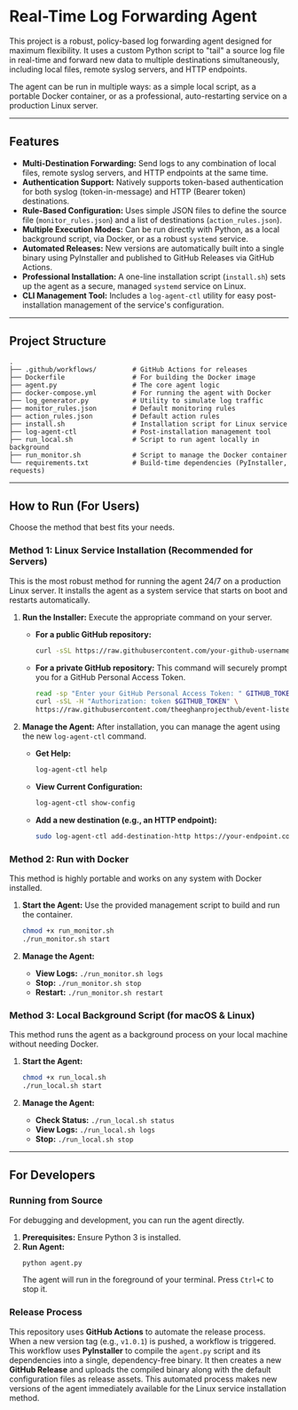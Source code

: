 # Real-Time Log Forwarding Agent

This project is a robust, policy-based log forwarding agent designed for maximum flexibility. It uses a custom Python script to "tail" a source log file in real-time and forward new data to multiple destinations simultaneously, including local files, remote syslog servers, and HTTP endpoints.

The agent can be run in multiple ways: as a simple local script, as a portable Docker container, or as a professional, auto-restarting service on a production Linux server.

-----

## Features

  * **Multi-Destination Forwarding:** Send logs to any combination of local files, remote syslog servers, and HTTP endpoints at the same time.
  * **Authentication Support:** Natively supports token-based authentication for both syslog (token-in-message) and HTTP (Bearer token) destinations.
  * **Rule-Based Configuration:** Uses simple JSON files to define the source file (`monitor_rules.json`) and a list of destinations (`action_rules.json`).
  * **Multiple Execution Modes:** Can be run directly with Python, as a local background script, via Docker, or as a robust `systemd` service.
  * **Automated Releases:** New versions are automatically built into a single binary using PyInstaller and published to GitHub Releases via GitHub Actions.
  * **Professional Installation:** A one-line installation script (`install.sh`) sets up the agent as a secure, managed `systemd` service on Linux.
  * **CLI Management Tool:** Includes a `log-agent-ctl` utility for easy post-installation management of the service's configuration.

-----

## Project Structure

```
.
├── .github/workflows/         # GitHub Actions for releases
├── Dockerfile                 # For building the Docker image
├── agent.py                   # The core agent logic
├── docker-compose.yml         # For running the agent with Docker
├── log_generator.py           # Utility to simulate log traffic
├── monitor_rules.json         # Default monitoring rules
├── action_rules.json          # Default action rules
├── install.sh                 # Installation script for Linux service
├── log-agent-ctl              # Post-installation management tool
├── run_local.sh               # Script to run agent locally in background
├── run_monitor.sh             # Script to manage the Docker container
└── requirements.txt           # Build-time dependencies (PyInstaller, requests)
```

-----

## How to Run (For Users)

Choose the method that best fits your needs.

### Method 1: Linux Service Installation (Recommended for Servers)

This is the most robust method for running the agent 24/7 on a production Linux server. It installs the agent as a system service that starts on boot and restarts automatically.

1.  **Run the Installer:**
    Execute the appropriate command on your server.

      * **For a public GitHub repository:**
        ```bash
        curl -sSL https://raw.githubusercontent.com/your-github-username/your-repo-name/main/install.sh | sudo bash
        ```
      * **For a private GitHub repository:**
        This command will securely prompt you for a GitHub Personal Access Token.
        ```bash
        read -sp "Enter your GitHub Personal Access Token: " GITHUB_TOKEN && \
        curl -sSL -H "Authorization: token $GITHUB_TOKEN" \
        https://raw.githubusercontent.com/theeghanprojecthub/event-listener-demo/main/install.sh | sudo -E bash
        ```

2.  **Manage the Agent:**
    After installation, you can manage the agent using the new `log-agent-ctl` command.

      * **Get Help:**
        ```bash
        log-agent-ctl help
        ```
      * **View Current Configuration:**
        ```bash
        log-agent-ctl show-config
        ```
      * **Add a new destination (e.g., an HTTP endpoint):**
        ```bash
        sudo log-agent-ctl add-destination-http https://your-endpoint.com/logs your-secret-token
        ```

### Method 2: Run with Docker

This method is highly portable and works on any system with Docker installed.

1.  **Start the Agent:**
    Use the provided management script to build and run the container.

    ```bash
    chmod +x run_monitor.sh
    ./run_monitor.sh start
    ```

2.  **Manage the Agent:**

      * **View Logs:** `./run_monitor.sh logs`
      * **Stop:** `./run_monitor.sh stop`
      * **Restart:** `./run_monitor.sh restart`

### Method 3: Local Background Script (for macOS & Linux)

This method runs the agent as a background process on your local machine without needing Docker.

1.  **Start the Agent:**

    ```bash
    chmod +x run_local.sh
    ./run_local.sh start
    ```

2.  **Manage the Agent:**

      * **Check Status:** `./run_local.sh status`
      * **View Logs:** `./run_local.sh logs`
      * **Stop:** `./run_local.sh stop`

-----

## For Developers

### Running from Source

For debugging and development, you can run the agent directly.

1.  **Prerequisites:** Ensure Python 3 is installed.
2.  **Run Agent:**
    ```bash
    python agent.py
    ```
    The agent will run in the foreground of your terminal. Press `Ctrl+C` to stop it.

### Release Process

This repository uses **GitHub Actions** to automate the release process. When a new version tag (e.g., `v1.0.1`) is pushed, 
a workflow is triggered. This workflow uses **PyInstaller** to compile the `agent.py` script and its dependencies into a single,
dependency-free binary. It then creates a new **GitHub Release** and uploads the compiled binary along with the default configuration
files as release assets. This automated process makes new versions of the agent immediately available for the Linux service installation
method.